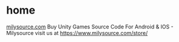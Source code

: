 # home
[milysource.com](https://www.milysource.com/) Buy Unity Games Source Code For Android &amp; IOS - Milysource
visit us at https://www.milysource.com/store/
